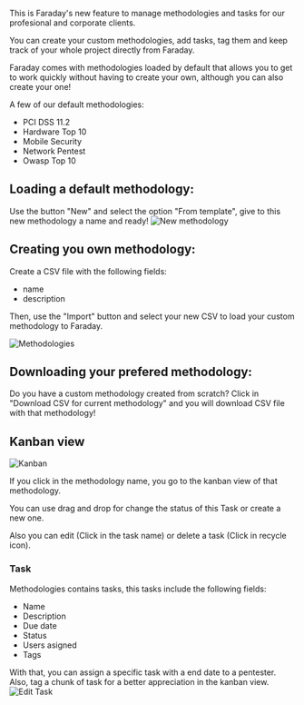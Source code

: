 This is Faraday's new feature to manage methodologies and tasks for our profesional and corporate clients.

You can create your custom methodologies, add tasks, tag them and keep track of your whole project directly from Faraday.

Faraday comes with methodologies loaded by default that allows you to get to work quickly without having to create your own, although you can also create your one!

A few of our default methodologies:

* PCI DSS 11.2
* Hardware Top 10
* Mobile Security
* Network Pentest
* Owasp Top 10

## Loading a default methodology:

Use the button "New" and select the option "From template", give to this new methodology a name and ready!
![New methodology](https://raw.github.com/wiki/infobyte/faraday/images/tasks/new_methodology.png) 


## Creating you own methodology:

Create a CSV file with the following fields:

* name
* description

Then, use the "Import" button and select your new CSV to load your custom methodology to Faraday.

![Methodologies](https://raw.github.com/wiki/infobyte/faraday/images/tasks/methodologies_list.png) 

## Downloading your prefered methodology:

Do you have a custom methodology created from scratch? Click in "Download CSV for current methodology" and you will download CSV file with that methodology!


## Kanban view
![Kanban](https://raw.github.com/wiki/infobyte/faraday/images/tasks/kanban_methodologies.png) 

If you click in the methodology name, you go to the kanban view of that methodology.

You can use drag and drop for change the status of this Task or create a new one.

Also you can edit (Click in the task name) or delete a task (Click in recycle icon).

### Task

Methodologies contains tasks, this tasks include the following fields:

* Name
* Description
* Due date
* Status
* Users asigned
* Tags

With that, you can assign a specific task with a end date to a pentester.
Also, tag a chunk of task for a better appreciation in the kanban view.
![Edit Task](https://raw.github.com/wiki/infobyte/faraday/images/tasks/edit_task.png) 



